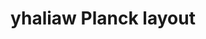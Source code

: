 ---
layout: layouts/keymapdb_entry.njk
OS: []
keymap_author: yhaliaw
firmware: QMK
hasHomeRowMods: False
hasLetterOnThumb: False
hasVerticalCombos: False
keymap_image: https://i.imgur.com/HvYva64.png
imageDate: idk
keyCount: 48
keyboard: Planck
languages: ['English']
layerCount: 4
title: "yhaliaw Planck layout"
split: False
stagger: ortholinear
summary: 
keymap_url: https://github.com/yhaliaw/qmk_firmware/tree/master/keyboards/planck/keymaps/yhaliaw
writeup: https://github.com/yhaliaw/qmk_firmware/tree/master/keyboards/planck/keymaps/yhaliaw/readme.md
---